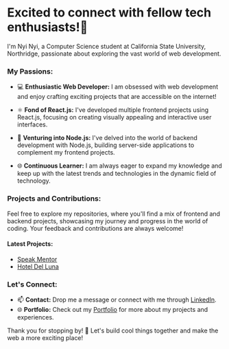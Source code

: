 
# Excited to connect with fellow tech enthusiasts!👋 
I'm Nyi Nyi, a Computer Science student at California State University, Northridge, passionate about exploring the vast world of web development.

### My Passions:

- 💻 **Enthusiastic Web Developer:** I am obsessed with web development and enjoy crafting exciting projects that are accessible on the internet!

- ⚛️ **Fond of React.js:** I've developed multiple frontend projects using React.js, focusing on creating visually appealing and interactive user interfaces.

- 🚀 **Venturing into Node.js:** I've delved into the world of backend development with Node.js, building server-side applications to complement my frontend projects.

- 🌐 **Continuous Learner:** I am always eager to expand my knowledge and keep up with the latest trends and technologies in the dynamic field of technology.


### Projects and Contributions:

Feel free to explore my repositories, where you'll find a mix of frontend and backend projects, showcasing my journey and progress in the world of coding. Your feedback and contributions are always welcome!

#### Latest Projects:

- [Speak Mentor](https://github.com/nyinyi2714/SpeakMentor-React)
- [Hotel Del Luna](https://github.com/nyinyi2714/hotel-del-luna-api)


### Let's Connect:

- 📫 **Contact:** Drop me a message or connect with me through [LinkedIn](https://www.linkedin.com/in/nyi-nyi-moe-htet-806b41284/).
- 🌐 **Portfolio:** Check out my [Portfolio](https://nyinyi2714.github.io/) for more about my projects and experiences.

Thank you for stopping by! 🌟 Let's build cool things together and make the web a more exciting place!
